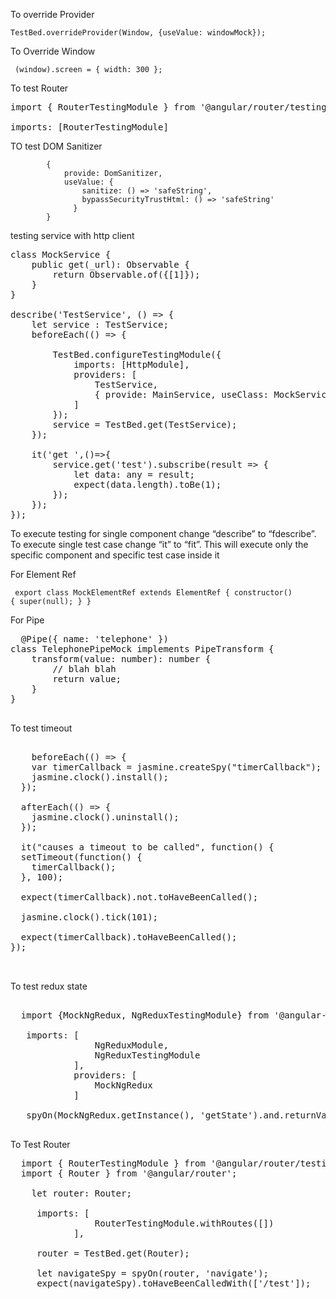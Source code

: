 To override Provider

    TestBed.overrideProvider(Window, {useValue: windowMock});

To Override Window

<code> (<any>window).screen = { width: 300 }; </code>
  
To test Router

<pre>
import { RouterTestingModule } from '@angular/router/testing';

imports: [RouterTestingModule]
</pre>

TO test DOM Sanitizer

            {
                provide: DomSanitizer,
                useValue: {
                    sanitize: () => 'safeString',
                    bypassSecurityTrustHtml: () => 'safeString'
                  }
            }


testing service with http client
<pre>
class MockService {
    public get(_url): Observable<any> {
        return Observable.of({[1]});
    }
}

describe('TestService', () => {
    let service : TestService;
    beforeEach(() => {

        TestBed.configureTestingModule({
            imports: [HttpModule],
            providers: [
                TestService,
                { provide: MainService, useClass: MockService }
            ]
        });
        service = TestBed.get(TestService);
    });

    it('get ',()=>{
        service.get('test').subscribe(result => {
            let data: any = result;
            expect(data.length).toBe(1);
        });
    });
});
</pre>


To execute testing for single component change “describe” to “fdescribe”. To execute single test case change “it” to “fit”. This will execute only the specific component and specific test case inside it

For Element Ref

<code> export class MockElementRef extends ElementRef {
    constructor() { super(null); }
}
</code>

For Pipe

<pre>
  @Pipe({ name: 'telephone' })
class TelephonePipeMock implements PipeTransform {
    transform(value: number): number {
        // blah blah
        return value;
    }
}
  </pre>
  
  To test timeout
  
  <pre>
  
    beforeEach(() => {
    var timerCallback = jasmine.createSpy("timerCallback");
    jasmine.clock().install();
  });
  
  afterEach(() => {
    jasmine.clock().uninstall();
  });
  
  it("causes a timeout to be called", function() {
  setTimeout(function() {
    timerCallback();
  }, 100);

  expect(timerCallback).not.toHaveBeenCalled();

  jasmine.clock().tick(101);

  expect(timerCallback).toHaveBeenCalled();
});
  
  </pre>
  
  To test redux state
  
  <pre>
  
  import {MockNgRedux, NgReduxTestingModule} from '@angular-redux/store/lib/testing';
  
   imports: [
                NgReduxModule,
                NgReduxTestingModule
            ],
            providers: [
                MockNgRedux
            ]
            
   spyOn(MockNgRedux.getInstance(), 'getState').and.returnValue({});
  </pre>
  
  To Test Router
  
  <pre>
  import { RouterTestingModule } from '@angular/router/testing';
  import { Router } from '@angular/router';

    let router: Router;
    
     imports: [
                RouterTestingModule.withRoutes([])
            ],
            
     router = TestBed.get(Router);
     
     let navigateSpy = spyOn(router, 'navigate');
     expect(navigateSpy).toHaveBeenCalledWith(['/test']);

  </pre>
